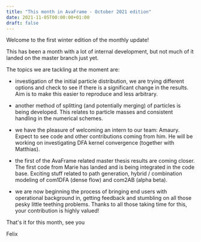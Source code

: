 ```yaml
---
title: "This month in AvaFrame - October 2021 edition"
date: 2021-11-05T00:00:00+01:00
draft: false
---
```


Welcome to the first winter edition of the monthly update!

This has been a month with a lot of internal development, but not much of it landed on the master branch just yet. 

The topics we are tackling at the moment are:

- investigation of the  initial particle distribution, we are trying different options
  and check to see if there is a significant change in the results. Aim is to make this easier to reproduce and less
  arbitrary.

- another method of splitting (and potentially merging) of particles is being developed. This relates to particle masses
and consistent handling in the numerical schemes. 

- we have the pleasure of welcoming an intern to our team: Amaury. Expect to see code and other contributions coming
from him. He will be working on investigating DFA kernel convergence (together with Matthias). 

- the first of the AvaFrame related master thesis results are coming closer. The first code from Marie has landed and is
being integrated in the code base. Exciting stuff related to path generation, hybrid / combination modeling of com1DFA
(dense flow) and com2AB (alpha beta). 

- we are now beginning the process of bringing end users with operational background in, getting feedback and stumbling
on all those pesky little teething problems. Thanks to all those taking time for this, your contribution is highly
valued!

That's it for this month, see you 

Felix
 

